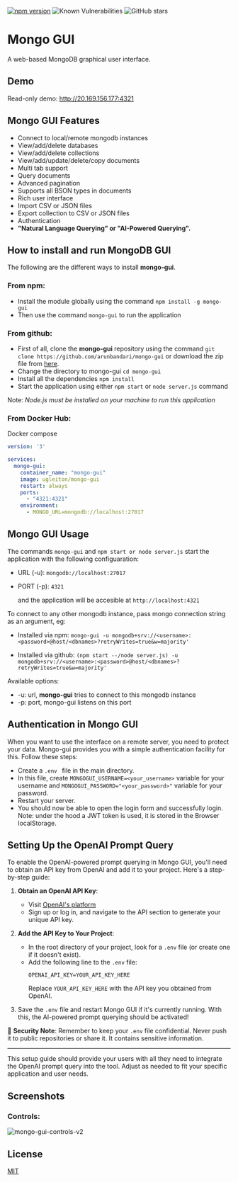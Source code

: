[![npm version](https://badge.fury.io/js/mongo-gui.svg)](https://www.npmjs.com/package/mongo-gui)
![Known Vulnerabilities](https://snyk.io/test/npm/mongo-gui/badge.svg)
![GitHub stars](https://img.shields.io/github/stars/arunbandari/mongo-gui.svg)

#  Mongo GUI
A web-based MongoDB graphical user interface.

## Demo
Read-only demo: http://20.169.156.177:4321

## Mongo GUI Features
 - Connect to local/remote mongodb instances
 - View/add/delete databases
 - View/add/delete collections
 - View/add/update/delete/copy documents
 - Multi tab support
 - Query documents
 - Advanced pagination
 - Supports all BSON types in documents
 - Rich user interface
 - Import CSV or JSON files
 - Export collection to CSV or JSON files
 - Authentication
 - **"Natural Language Querying" or "AI-Powered Querying".**

## How to install and run MongoDB GUI
The following are the different ways to install **mongo-gui**.
### From npm:
 - Install the module globally using the command ```npm install -g mongo-gui```
 - Then use the command ```mongo-gui``` to run the application
### From github:
 - First of all, clone the **mongo-gui** repository using the command ```git clone https://github.com/arunbandari/mongo-gui``` or download the zip file from [here](https://github.com/arunbandari/mongo-gui/archive/master.zip).
 - Change the directory to mongo-gui ```cd mongo-gui```
 - Install all the dependencies ```npm install```
 - Start the application using either ```npm start``` or ```node server.js``` command

 Note: *Node.js must be installed on your machine to run this application*

### From Docker Hub:
Docker compose
```yaml
version: '3'

services:
  mongo-gui:
    container_name: "mongo-gui"
    image: ugleiton/mongo-gui
    restart: always
    ports:
      - "4321:4321"
    environment:
      - MONGO_URL=mongodb://localhost:27017
```

## Mongo GUI Usage
 The commands ```mongo-gui``` and ```npm start or node server.js``` start the application with the following configuaration:

 - URL (-u): ```mongodb://localhost:27017```
 - PORT (-p): ```4321```

   and the application will be accesible at ```http://localhost:4321```

To connect to any other mongodb instance, pass mongo connection string as an argument, eg:


- Installed via npm:	```mongo-gui -u mongodb+srv://<username>:<password>@host/<dbnames>?retryWrites=true&w=majority'```

- Installed via github:	```(npm start --/node server.js) -u mongodb+srv://<username>:<password>@host/<dbnames>?retryWrites=true&w=majority'```

Available options:
- -u: url, **mongo-gui** tries to connect to this mongodb instance
- -p: port, mongo-gui listens on this port

## Authentication in Mongo GUI
When you want to use the interface on a remote server, you need to protect your data. Mongo-gui provides you with a simple authentication facility for this. Follow these steps:
- Create a ```.env ``` file in the main directory.
- In this file, create ```MONGOGUI_USERNAME=<your_username>``` variable for your username and ```MONGOGUI_PASSWORD="<your_password>"``` variable for your password.
- Restart your server.
- You should now be able to open the login form and successfully login. Note: under the hood a JWT token is used, it is stored in the Browser localStorage.



## Setting Up the OpenAI Prompt Query

To enable the OpenAI-powered prompt querying in Mongo GUI, you'll need to obtain an API key from OpenAI and add it to your project. Here's a step-by-step guide:

1. **Obtain an OpenAI API Key**:
   - Visit [OpenAI's platform](https://platform.openai.com/)
   - Sign up or log in, and navigate to the API section to generate your unique API key.

2. **Add the API Key to Your Project**:
   - In the root directory of your project, look for a `.env` file (or create one if it doesn't exist).
   - Add the following line to the `.env` file:
     ```
     OPENAI_API_KEY=YOUR_API_KEY_HERE
     ```
     Replace `YOUR_API_KEY_HERE` with the API key you obtained from OpenAI.

3. Save the `.env` file and restart Mongo GUI if it's currently running. With this, the AI-powered prompt querying should be activated!

🔐 **Security Note**: Remember to keep your `.env` file confidential. Never push it to public repositories or share it. It contains sensitive information.

---

This setup guide should provide your users with all they need to integrate the OpenAI prompt query into the tool. Adjust as needed to fit your specific application and user needs.

 ## Screenshots
 ### Controls:
 ![mongo-gui-controls-v2](https://user-images.githubusercontent.com/36033761/85231098-143a5680-b412-11ea-8fe2-1b628d70cc49.png)




## License
[MIT](https://github.com/arunbandari/mongo-gui/blob/master/LICENSE)
